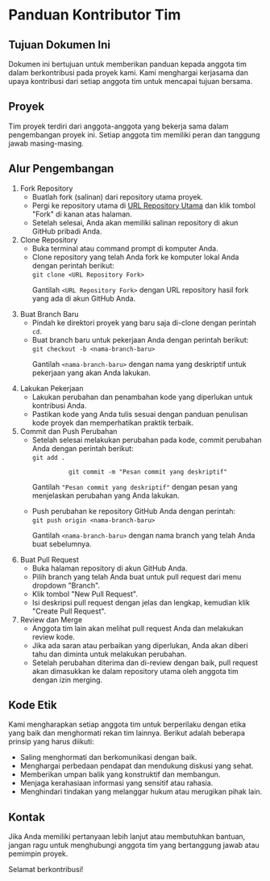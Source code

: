 <!DOCTYPE html>
<html>
<head>
  <title>Panduan Kontributor Tim</title>
</head>
<body>
  <h1>Panduan Kontributor Tim</h1>

<h2>Tujuan Dokumen Ini</h2>
  <p>Dokumen ini bertujuan untuk memberikan panduan kepada anggota tim dalam berkontribusi pada proyek kami. Kami menghargai kerjasama dan upaya kontribusi dari setiap anggota tim untuk mencapai tujuan bersama.</p>

<h2> Proyek</h2>
  <p>Tim proyek terdiri dari anggota-anggota yang bekerja sama dalam pengembangan proyek ini. Setiap anggota tim memiliki peran dan tanggung jawab masing-masing.</p>

<h2>Alur Pengembangan</h2>
  <ol>
    <li>Fork Repository
      <ul>
        <li>Buatlah fork (salinan) dari repository utama proyek.</li>
        <li>Pergi ke repository utama di <a href="[URL Repository Utama]">URL Repository Utama</a> dan klik tombol "Fork" di kanan atas halaman.</li>
        <li>Setelah selesai, Anda akan memiliki salinan repository di akun GitHub pribadi Anda.</li>
      </ul>
    </li>
    <li>Clone Repository
      <ul>
        <li>Buka terminal atau command prompt di komputer Anda.</li>
        <li>Clone repository yang telah Anda fork ke komputer lokal Anda dengan perintah berikut:<br>
          <code>git clone &lt;URL Repository Fork&gt;</code></li>
          <p>Gantilah <code>&lt;URL Repository Fork&gt;</code> dengan URL repository hasil fork yang ada di akun GitHub Anda.</p>
      </ul>
    </li>
    <li>Buat Branch Baru
      <ul>
        <li>Pindah ke direktori proyek yang baru saja di-clone dengan perintah <code>cd</code>.</li>
        <li>Buat branch baru untuk pekerjaan Anda dengan perintah berikut:<br>
          <code>git checkout -b &lt;nama-branch-baru&gt;</code></li>
          <p>Gantilah <code>&lt;nama-branch-baru&gt;</code> dengan nama yang deskriptif untuk pekerjaan yang akan Anda lakukan.</p>
      </ul>
    </li>
    <li>Lakukan Pekerjaan
      <ul>
        <li>Lakukan perubahan dan penambahan kode yang diperlukan untuk kontribusi Anda.</li>
        <li>Pastikan kode yang Anda tulis sesuai dengan panduan penulisan kode proyek dan memperhatikan praktik terbaik.</li>
      </ul>
    </li>
    <li>Commit dan Push Perubahan
      <ul>
        <li>Setelah selesai melakukan perubahan pada kode, commit perubahan Anda dengan perintah berikut:<br>
          <code>git add .<br>
          git commit -m "Pesan commit yang deskriptif"</code></li>
          <p>Gantilah <code>"Pesan commit yang deskriptif"</code> dengan pesan yang menjelaskan perubahan yang Anda lakukan.</p>
        <li>Push perubahan ke repository GitHub Anda dengan perintah:<br>
          <code>git push origin &lt;nama-branch-baru&gt;</code></li>
          <p>Gantilah <code>&lt;nama-branch-baru&gt;</code> dengan nama branch yang telah Anda buat sebelumnya.</p>
      </ul>
    </li>
    <li>Buat Pull Request
      <ul>
        <li>Buka halaman repository di akun GitHub Anda.</li>
        <li>Pilih branch yang telah Anda buat untuk pull request dari menu dropdown "Branch".</li>
        <li>Klik tombol "New Pull Request".</li>
        <li>Isi deskripsi pull request dengan jelas dan lengkap, kemudian klik "Create Pull Request".</li>
      </ul>
    </li>
    <li>Review dan Merge
      <ul>
        <li>Anggota tim lain akan melihat pull request Anda dan melakukan review kode.</li>
        <li>Jika ada saran atau perbaikan yang diperlukan, Anda akan diberi tahu dan diminta untuk melakukan perubahan.</li>
        <li>Setelah perubahan diterima dan di-review dengan baik, pull request akan dimasukkan ke dalam repository utama oleh anggota tim dengan izin merging.</li>
      </ul>
    </li>
  </ol>

<h2>Kode Etik</h2>
  <p>Kami mengharapkan setiap anggota tim untuk berperilaku dengan etika yang baik dan menghormati rekan tim lainnya. Berikut adalah beberapa prinsip yang harus diikuti:</p>
  <ul>
    <li>Saling menghormati dan berkomunikasi dengan baik.</li>
    <li>Menghargai perbedaan pendapat dan mendukung diskusi yang sehat.</li>
    <li>Memberikan umpan balik yang konstruktif dan membangun.</li>
    <li>Menjaga kerahasiaan informasi yang sensitif atau rahasia.</li>
    <li>Menghindari tindakan yang melanggar hukum atau merugikan pihak lain.</li>
  </ul>

<h2>Kontak</h2>
  <p>Jika Anda memiliki pertanyaan lebih lanjut atau membutuhkan bantuan, jangan ragu untuk menghubungi anggota tim yang bertanggung jawab atau pemimpin proyek.</p>

  <p>Selamat berkontribusi!</p>
</body>
</html>
